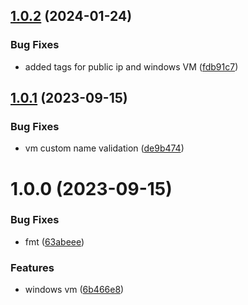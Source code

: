 ## [1.0.2](https://github.com/data-platform-hq/terraform-azurerm-windows-vm/compare/v1.0.1...v1.0.2) (2024-01-24)


### Bug Fixes

* added tags for public ip and windows VM ([fdb91c7](https://github.com/data-platform-hq/terraform-azurerm-windows-vm/commit/fdb91c72c95b10f13a94e8d8806303cbb47b4ee1))

## [1.0.1](https://github.com/data-platform-hq/terraform-azurerm-windows-vm/compare/v1.0.0...v1.0.1) (2023-09-15)


### Bug Fixes

* vm custom name validation ([de9b474](https://github.com/data-platform-hq/terraform-azurerm-windows-vm/commit/de9b474ec5efdfdb6eceeead02e55388d5610c99))

# 1.0.0 (2023-09-15)


### Bug Fixes

* fmt ([63abeee](https://github.com/data-platform-hq/terraform-azurerm-windows-vm/commit/63abeee47ced29d466d904a731e980a90838e12a))


### Features

* windows vm ([6b466e8](https://github.com/data-platform-hq/terraform-azurerm-windows-vm/commit/6b466e8c52aaff0480e62602091bf4576a141ef3))
